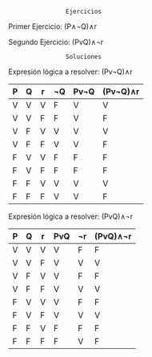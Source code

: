                     Ejercicios 


Primer Ejercicio: (P∧¬Q)∧r


Segundo Ejercicio: (PvQ)∧¬r


                    Soluciones

Expresión lógica a resolver: (Pv¬Q)∧r

| P | Q | r | ¬Q  | Pv¬Q | (Pv¬Q)∧r  |
|---|---|---|-----|------|-----------|
| V | V | V |  F  |  V   |      V    |
| V | V | F |  F  |  V   |      F    |
| V | F | V |  V  |  V   |      V    |
| V | F | F |  V  |  V   |      F    |
| F | V | V |  F  |  F   |      F    |
| F | V | F |  F  |  F   |      F    |
| F | F | V |  V  |  V   |      V    |
| F | F | F |  V  |  V   |      F    |



Expresión lógica a resolver: (PvQ)∧¬r

| P | Q | r | PvQ | ¬r | (PvQ)∧¬r  |
|---|---|---|-----|----|-----------|
| V | V | V |  V  |  F |      F    |
| V | V | F |  V  |  V |      V    |
| V | F | V |  V  |  F |      F    |
| V | F | F |  V  |  V |      V    |
| F | V | V |  V  |  F |      F    |
| F | V | F |  V  |  V |      V    |
| F | F | V |  F  |  F |      F    |
| F | F | F |  F  |  V |      F    |